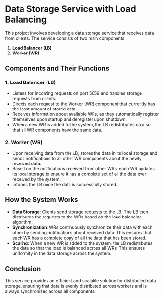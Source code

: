# Data Storage Service with Load Balancing

This project involves developing a data storage service that receives data from clients. The service consists of two main components:

1. **Load Balancer (LB)**
2. **Worker (WR)**

## Components and Their Functions

### 1. Load Balancer (LB)
- Listens for incoming requests on port 5059 and handles storage requests from clients.
- Directs each request to the Worker (WR) component that currently has the least amount of stored data.
- Receives information about available WRs, as they automatically register themselves upon startup and deregister upon shutdown.
- When a new WR is added to the system, the LB redistributes data so that all WR components have the same data.

### 2. Worker (WR)
- Upon receiving data from the LB, stores the data in its local storage and sends notifications to all other WR components about the newly received data.
- Based on the notifications received from other WRs, each WR updates its local storage to ensure it has a complete set of all the data ever received by the system.
- Informs the LB once the data is successfully stored.

## How the System Works

- **Data Storage**: Clients send storage requests to the LB. The LB then distributes the requests to the WRs based on the load balancing algorithm.
- **Synchronization**: WRs continuously synchronize their data with each other by sending notifications about received data. This ensures that each WR has a complete copy of all the data that has been stored.
- **Scaling**: When a new WR is added to the system, the LB redistributes the data so that the load is balanced across all WRs. This ensures uniformity in the data storage across the system.


## Conclusion

This service provides an efficient and scalable solution for distributed data storage, ensuring that data is evenly distributed across workers and is always synchronized across all components.

